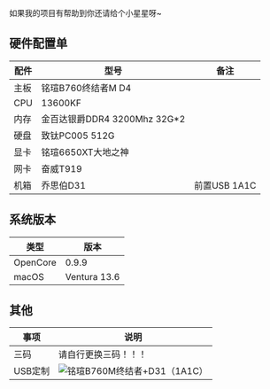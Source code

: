 如果我的项目有帮助到你还请给个小星星呀~

## 硬件配置单


|配件|型号|备注|
--- | ---|---
|主板|铭瑄B760终结者M D4||
|CPU|13600KF|
|内存|金百达银爵DDR4 3200Mhz 32G*2||
|硬盘|致钛PC005 512G|
|显卡|铭瑄6650XT大地之神||
|网卡|奋威T919||
|机箱|乔思伯D31|前置USB 1A1C|

## 系统版本
|类型|版本|
--- | ---
|OpenCore|0.9.9| 
|macOS| Ventura 13.6|

## 其他
|事项|说明|
--- | ---
|三码|请自行更换三码！！！| 
|USB定制|![铭瑄B760M终结者+D31（1A1C）](https://github.com/ZhuyuNtzh/Hackintosh-EFI-MS-TERMINATOR-B760M-D4/assets/115443114/cd32460f-2981-42cc-915c-e12168bd4a10)|
